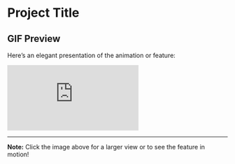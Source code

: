 # Project Title

## GIF Preview

Here’s an elegant presentation of the animation or feature:

![Feature Animation](https://fileditchfiles.me/file.php?f=/s21/liZJSAqCkSPJwVldHlzE.gif)

---

**Note:** Click the image above for a larger view or to see the feature in motion!
